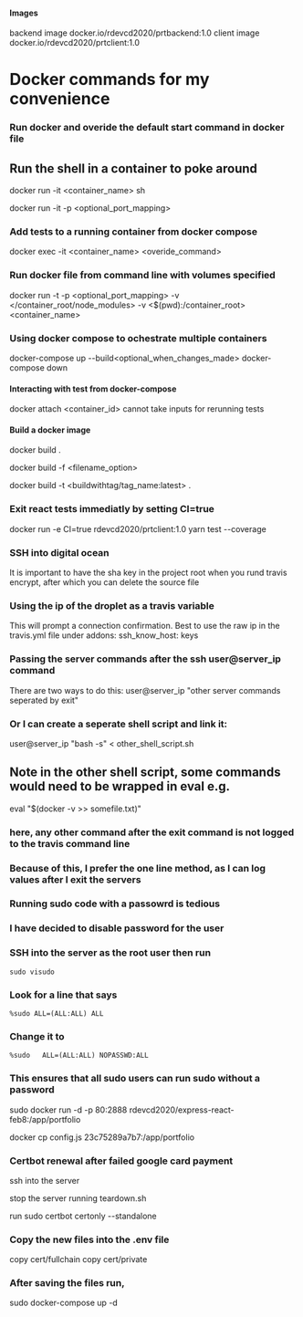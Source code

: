 #### Images

backend image docker.io/rdevcd2020/prtbackend:1.0
client image docker.io/rdevcd2020/prtclient:1.0

# Docker commands for my convenience

### Run docker and overide the default start command in docker file

## Run the shell in a container to poke around

docker run -it <container_name> sh

docker run -it<standard> -p <optional_port_mapping> <container-name> <command>

### Add tests to a running container from docker compose

docker exec -it <container_name> <overide_command>

### Run docker file from command line with volumes specified

docker run -t -p <optional_port_mapping> -v </container_root/node_modules> -v <$(pwd):/container_root> <container_name>

### Using docker compose to ochestrate multiple containers

docker-compose up --build<optional_when_changes_made>
docker-compose down

#### Interacting with test from docker-compose

docker attach <container_id> cannot take inputs for rerunning tests

#### Build a docker image

docker build . <default>

docker build -f <filename_option>

docker build -t <buildwithtag/tag_name:latest> .

### Exit react tests immediatly by setting CI=true

docker run -e CI=true rdevcd2020/prtclient:1.0 yarn test --coverage

### SSH into digital ocean

It is important to have the sha key in the project root when
you rund travis encrypt, after which you can delete the source file

### Using the ip of the droplet as a travis variable

This will prompt a connection confirmation. Best to use
the raw ip in the travis.yml file under addons: ssh_know_host: keys

### Passing the server commands after the ssh user@server_ip command

There are two ways to do this:
user@server_ip "other server commands seperated by exit"

### Or I can create a seperate shell script and link it:

user@server_ip "bash -s" < other_shell_script.sh

## Note in the other shell script, some commands would need to be wrapped in eval e.g.

eval "$(docker -v >> somefile.txt)"

### here, any other command after the exit command is not logged to the travis command line

### Because of this, I prefer the one line method, as I can log values after I exit the servers

### Running sudo code with a passowrd is tedious

### I have decided to disable password for the user

### SSH into the server as the root user then run

```
sudo visudo
```

### Look for a line that says

```
%sudo ALL=(ALL:ALL) ALL
```

### Change it to

```
%sudo   ALL=(ALL:ALL) NOPASSWD:ALL
```

### This ensures that all sudo users can run sudo without a password

sudo docker run -d -p 80:2888 rdevcd2020/express-react-feb8:/app/portfolio

docker cp config.js 23c75289a7b7:/app/portfolio

### Certbot renewal after failed google card payment

ssh into the server

stop the server running teardown.sh

run sudo certbot certonly --standalone

### Copy the new files into the .env file

copy cert/fullchain
copy cert/private

### After saving the files run,

sudo docker-compose up -d

